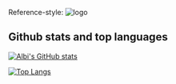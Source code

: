 Reference-style: 
![logo]

[logo]: https://github.com/Albi-back/github-header-image.png





## Github stats and top languages

[![Albi's GitHub stats](https://github-readme-stats.vercel.app/api?username=Albi-back&theme=gotham&include_all_commits=true&card_width=500)](https://github.com/Albi-back/github-readme-stats)

[![Top Langs](https://github-readme-stats.vercel.app/api/top-langs/?username=Albi-back&theme=gotham&include_all_commits=true&card_width=500)](https://github.com/Albi-back/github-readme-stats)

<!--
**Albi-back/Albi-back** is a ✨ _special_ ✨ repository because its `README.md` (this file) appears on your GitHub profile.

Here are some ideas to get you started:

- 🔭 I’m currently working on ...
- 🌱 I’m currently learning ...
- 👯 I’m looking to collaborate on ...
- 🤔 I’m looking for help with ...
- 💬 Ask me about ...
- 📫 How to reach me: ...
- 😄 Pronouns: ...
- ⚡ Fun fact: ...
-->
